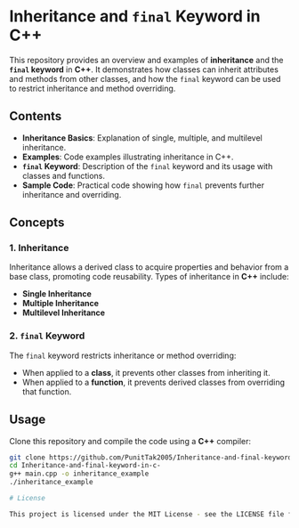 # Inheritance and `final` Keyword in C++

This repository provides an overview and examples of **inheritance** and the **`final` keyword** in **C++**. It demonstrates how classes can inherit attributes and methods from other classes, and how the `final` keyword can be used to restrict inheritance and method overriding.

## **Contents**

- **Inheritance Basics**: Explanation of single, multiple, and multilevel inheritance.
- **Examples**: Code examples illustrating inheritance in C++.
- **`final` Keyword**: Description of the `final` keyword and its usage with classes and functions.
- **Sample Code**: Practical code showing how `final` prevents further inheritance and overriding.

## **Concepts**

### **1. Inheritance**
Inheritance allows a derived class to acquire properties and behavior from a base class, promoting code reusability. Types of inheritance in **C++** include:
- **Single Inheritance**
- **Multiple Inheritance**
- **Multilevel Inheritance**

### **2. `final` Keyword**
The `final` keyword restricts inheritance or method overriding:
- When applied to a **class**, it prevents other classes from inheriting it.
- When applied to a **function**, it prevents derived classes from overriding that function.

## **Usage**

Clone this repository and compile the code using a **C++** compiler:
```bash
git clone https://github.com/PunitTak2005/Inheritance-and-final-keyword-in-c-.git
cd Inheritance-and-final-keyword-in-c-
g++ main.cpp -o inheritance_example
./inheritance_example

# License

This project is licensed under the MIT License - see the LICENSE file for details.
